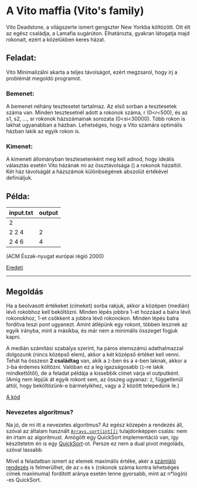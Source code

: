 A Vito maffia (Vito's family)
=============================
Vito Deadstone, a világszerte ismert gengszter New Yorkba költözött. Ott élt az egész családja, a Lamafia sugárúton. Elhatározta, gyakran látogatja majd rokonait, ezért a közelükben keres házat.

## Feladat:

Vito Minimalizálni akarta a teljes távolságot, ezért megzsarol, hogy írj a problémát megoldó programot.

### Bemenet:

A bemenet néhány tesztesetet tartalmaz. Az első sorban a tesztesetek száma van. Minden tesztesetnél adott a rokonok száma, r (0<r<500), és az s1, s2, ..., sr  rokonok házszámainak sorozata (0<si<30000). Több rokon is lakhat ugyanabban a házban. Lehetséges, hogy a Vito számára optimális házban lakik az egyik rokon is.

### Kimenet:

A kimeneti állományban tesztesetenként meg kell adnod, hogy ideális választás esetén Vito házának mi az össztávolsága () a rokonok házaitól. Két ház távolságát a házszámok különbségének abszolút értékével definiáljuk.

## Példa:

| input.txt | output |
| --------- | ------ |
| 2         |        |
| 2 2 4     | 2      |
| 2 4 6     | 4      |

(ACM Észak-nyugat európai régió 2000)

[Eredeti](https://people.inf.elte.hu/veanna/nevalgimplementalas/01/fa.htm)

-------------------------------------------------------------------------------------------------

## Megoldás

Ha a beolvasott értékeket (címeket) sorba rakjuk, akkor a középen (medián) lévő rokobhoz kell beköltözni.
Minden lépés jobbra 1-et hozzáad a balra lévő rokonokhoz, 1-et csökkent a jobbra lévő rokonokon.
Minden lépés balra fordítva teszi pont ugyanezt. Amint átlépünk egy rokont, többen lesznek az egyik irányba, mint
a másikba, és már nem a minimális összeget fogjuk kapni.

A medián számítási szabálya szerint, ha páros elemszámú adathalmazzal dolgozunk (nincs középső elem), akkor a két 
középső értéket kell venni. Tehát ha összesn __2 családtag__ van, akik a `2`-ben és a `4`-ben laknak, akkor a `3`-ba 
érdemes költözni. Valóban ez a leg igazságosabb (`1`-re lakik mindkettőtől), de a feladat példája a kissebbik címet
várja el outputként. (Amíg nem lépjük át egyik rokont sem, az összeg ugyanaz: `2`, függetlenül attól, hogy 
beköltözünk-e bármelyikhez, vagy a 2 között telepedünk le.)

[A kód](../app/src/main/java/io/github/zebalu/nai/feladat01/Maffia.java)

### Nevezetes algoritmus?

Na jó, de mi itt a nevezetes algoritmus? Az egész közepén a rendezés áll, 
szóval az általam használt [`Arrays.sort(int[])`](https://docs.oracle.com/en/java/javase/24/docs/api/java.base/java/util/Arrays.html#sort(int%5B%5D)) tulajdonképpen csalás: nem
én írtam az algoritmust. Amögött egy QuickSort implementáció van, így
készítetetm én is egy [QuickSort](../app/src/main/java/io/github/zebalu/nai/feladat01/QuickSort.java)-ot.
Persze ez nem a dual pivot megoláds, szóval lassabb.

Mivel a feladatban ismert az elemek maximális értéke, akér a [számláló rendezés](../app/src/main/java/io/github/zebalu/nai/feladat01/CountingSort.java) 
is felmerülhet, de az `n` és `k` (rokonok száma kontra lehetséges címek maximuma)
fordított aránya esetén lenne gyorsabb, mint az n*log(n) -es QuickSort.

